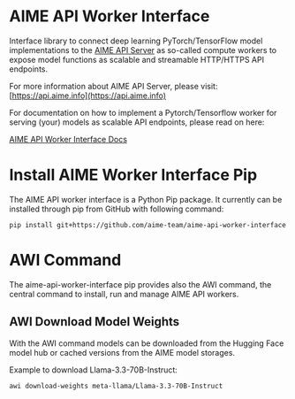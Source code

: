 # AIME API Worker Interface

Interface library to connect deep learning PyTorch/TensorFlow model implementations to the [AIME API Server](https://github.com/aime-team/aime-api-server) as so-called compute workers to expose model functions as scalable and streamable HTTP/HTTPS API endpoints.

For more information about AIME API Server, please visit: [https://api.aime.info](https://api.aime.info)

For documentation on how to implement a Pytorch/Tensorflow worker for serving (your) models as scalable API endpoints, please read on here:

[AIME API Worker Interface Docs](https://api.aime.info/docs/api_worker_interface/index_api_worker_interface.html)

# Install AIME Worker Interface Pip

The AIME API worker interface is a Python Pip package. It currently can be installed through pip from GitHub with following command:

```
pip install git+https://github.com/aime-team/aime-api-worker-interface
```

# AWI Command

The aime-api-worker-interface pip provides also the AWI command, the central command to install, run and manage AIME API workers.

## AWI Download Model Weights

With the AWI command models can be downloaded from the Hugging Face model hub or cached versions from the AIME model storages.

Example to download Llama-3.3-70B-Instruct:

```
awi download-weights meta-llama/Llama-3.3-70B-Instruct
```
